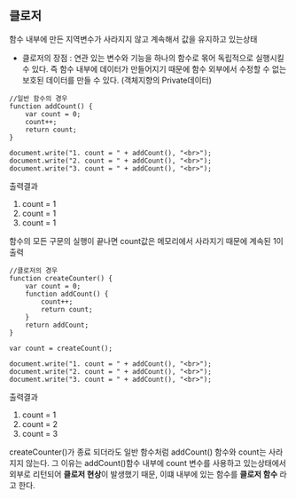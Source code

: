 ## 클로저

함수 내부에 만든 지역변수가 사라지지 않고 계속해서 값을 유지하고 있는상태

- 클로저의 장점 : 연관 있는 변수와 기능을 하나의 함수로 몪어 독립적으로 실행시킬 수 있다. 즉 함수 내부에 데이터가 만들어지기 때문에 함수 외부에서 수정할 수 없는 보호된 데이터를 만들 수 있다. (객체지향의 Private데이터)

```
//일반 함수의 경우
function addCount() {
    var count = 0;
    count++;
    return count;
}

document.write("1. count = " + addCount(), "<br>");
document.write("2. count = " + addCount(), "<br>");
document.write("3. count = " + addCount(), "<br>");
```
출력결과 
1. count = 1
2. count = 1
3. count = 1

함수의 모든 구문의 실행이 끝나면 count값은 메모리에서 사라지기 때문에 계속된 1이 출력

```
//클로저의 경우
function createCounter() {
    var count = 0;
    function addCount() {
        count++;
        return count;
    }
    return addCount;
}

var count = createCount();

document.write("1. count = " + addCount(), "<br>");
document.write("2. count = " + addCount(), "<br>");
document.write("3. count = " + addCount(), "<br>");
```
출력결과 
1. count = 1
2. count = 2
3. count = 3

createCounter()가 종료 되더라도 일반 함수처럼 addCount() 함수와 count는 사라지지 않는다.
그 이유는 addCount()함수 내부에 count 변수를 사용하고 있는상태에서 외부로 리턴되어 **클로저 현상**이 발생했기 때문, 이떄 내부에 있는 함수를 **클로저 함수** 라고 한다.
